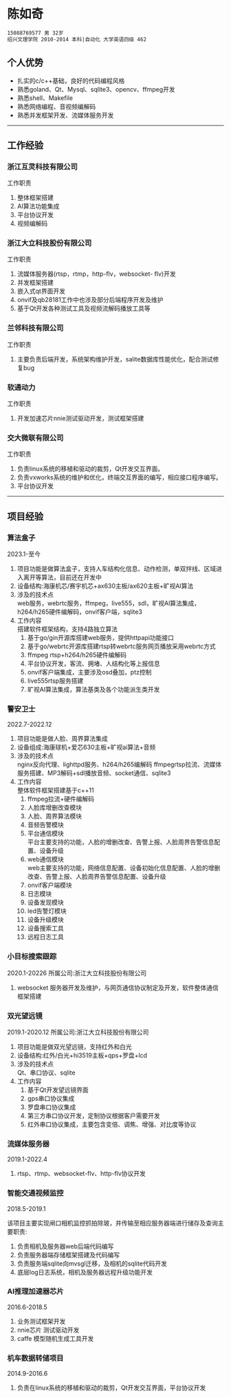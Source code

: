 # 陈如奇

```markdown
15088769577 男 32岁
绍兴文理学院 2010-2014 本科|自动化 大学英语四级 462
```

## 个人优势

- 扎实的c/c++基础，良好的代码编程风格
- 熟悉goland、Qt、Mysql、sqlite3、opencv、ffmpeg开发
- 熟悉shell、Makefile
- 熟悉网络编程、音视频编解码
- 熟悉并发框架开发、流媒体服务开发

---

## 工作经验

### 浙江互灵科技有限公司

工作职责

1. 整体框架搭建
2. AI算法功能集成
3. 平台协议开发
4. 视频编解码

### 浙江大立科技股份有限公司

工作职责

1. 流媒体服务器(rtsp，rtmp，http-flv，websocket- flv)开发
1. 并发框架搭建
1. 嵌入式qt界面开发
1. onvif及qb28181工作中也涉及部分后端程序开发及维护
1. 基于Qt开发各种测试工具及视频流解码播放工具等

### 兰邻科技有限公司

工作职责

1. 主要负责后端开发，系统架构维护开发，salite数据库性能优化，配合测试修复bug

### 软通动力

工作职责

1. 开发加速芯片nnie测试驱动开发，测试框架搭建

### 交大微联有限公司

工作职责

1. 负责linux系统的移植和驱动的裁剪，Qt开发交互界面。
2. 负责vxworks系统的维护和优化，终端交互界面的编写，相应接口程序编写。
3. 平台协议开发

---

## 项目经验

### 算法盒子

2023.1-至今

1. 项目功能是做算法盒子，支持人车结构化信息、动作检测，单双拌线、区域进入离开等算法，目前还在开发中
2. 设备结构:海康机芯/赛宇机芯+ax630主板/ax620主板+旷视AI算法
3. 涉及的技术点  
    web服务，webrtc服务，ffmpeg，live555，sdl，旷视Al算法集成，h264/h265硬件编解码，onvif客户端，sqlite3
4. 工作内容  
    搭建软件框架结构，支持4路独立算法
    1. 基于go/gin开源库搭建web服务，提供httpapi功能接口
    1. 基于go/webrtc开源库搭建rtsp转webrtc服务网页播放采用webrtc方式
    1. ffmpeg rtsp+h264/h265硬件编解码
    1. 平台协议开发，客流、拥堵、人结构化等上报信息
    1. onvif客户端集成，主要涉及osd叠加，ptz控制
    1. live555rtsp服务搭建
    1. 旷视AI算法集成，算法基类及各个功能派生类开发

### 警安卫士

2022.7-2022.12

1. 项目功能是做人脸、周界算法集成
2. 设备组成:海康球机+爱芯630主板+旷视ai算法+音频
3. 涉及的技术点  
    nginx反向代理、lighttpd服务、h264/h265编解码 ffmpegrtsp拉流、流媒体服务搭建、MP3解码+sdl播放音频、socket通信、sqlite3
4. 工作内容  
    整体软件框架搭建基于c++11
    1. ffmpeg拉流+硬件编解码
    1. 人脸库增删改查模块
    1. 人脸、周界算法模块
    1. 音频告警模块
    1. 平台通信模块  
        平台主要支持的功能，人脸的增删改查、告警上报、人脸周界告警信息配置、设备升级
    1. web通信模块  
        web主要支持的功能，网络信息配置、设备初始化信息配置、人脸的增删改查、告警上报、人脸周界告警信息配置、设备升级
    1. onvif客户端模块
    1. 日志模块
    1. 设备发现模块
    1. led告警灯模块
    1. 设备升级模块
    1. 设备搜索工具
    1. 远程日志工具

### 小目标搜索跟踪

2020.1-20226 所属公司:浙江大立科技股份有限公司

1. websocket 服务器开发及维护，与网页通信协议制定及开发，软件整体通信框架搭建

### 双光望远镜

2019.1-2020.12 所属公司:浙江大立科技股份有限公司

1. 项目功能是做双光望远镜，支持红外和白光
2. 设备结构:红外/白光+hi3519主板+qps+罗盘+lcd
3. 涉及的技术点  
    Qt、串口协议、sqlite
4. 工作内容
    1. 基于Qt开发望远镜界面
    1. gps串口协议集成
    1. 罗盘串口协议集成
    1. 第三方串口协议开发，定制协议根据客户需要开发
    1. 红外串口协议集成，主要包含变倍、调焦、增强、对比度等协议

### 流媒体服务器

2019.1-2022.4

1. rtsp、rtmp、websocket-flv、http-flv协议开发

### 智能交通视频监控

2018.5-2019.1

该项目主要实现闸口相机监控抓拍除玻，并传输至相应服务器端进行储存及查询主要职责:

1. 负责相机及服务器web后端代码编写
2. 负责服务器端存储框架搭建及代码编写
3. 负责服务端sqlite向mvsgl迁移，及相机的sqlite代码开发
4. 底层log日志系统，相机及服务器远程升级功能开发

### AI推理加速器芯片

2016.6-2018.5

1. 业务测试框架开发
1. nnie芯片 测试驱动开发
1. caffe 模型随机生成工具开发

### 机车数据转储项目

2014.9-2016.6

1. 负责在linux系统的移植和驱动的裁剪，Qt开发交互界面，平台协议开发
